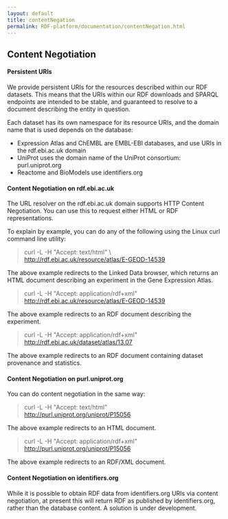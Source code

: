 ```yaml
---
layout: default
title: contentNegation
permalink: RDF-platform/documentation/contentNegation.html
---
```

## Content Negotiation
#### Persistent URIs
We provide persistent URIs for the resources described within our RDF datasets. This means that the URIs within our RDF downloads and SPARQL endpoints are intended to be stable, and guaranteed to resolve to a document describing the entity in question.

Each dataset has its own namespace for its resource URIs, and the domain name that is used depends on the database:

* Expression Atlas and ChEMBL are EMBL-EBI databases, and use URIs in the rdf.ebi.ac.uk domain
* UniProt uses the domain name of the UniProt consortium: purl.uniprot.org
* Reactome and BioModels use identifiers.org

#### Content Negotiation on rdf.ebi.ac.uk
The URL resolver on the rdf.ebi.ac.uk domain supports HTTP Content Negotiation. You can use this to request either HTML or RDF representations.

To explain by example, you can do any of the following using the Linux curl command line utility:
> curl -L -H "Accept: text/html" \ <br>
> http://rdf.ebi.ac.uk/resource/atlas/E-GEOD-14539

The above example redirects to the Linked Data browser, which returns an HTML document describing an experiment in the Gene Expression Atlas.
>curl -L -H "Accept: application/rdf+xml" \
>http://rdf.ebi.ac.uk/resource/atlas/E-GEOD-14539

The above example redirects to an RDF document describing the experiment.

>curl -L -H "Accept: application/rdf+xml" \
>http://rdf.ebi.ac.uk/dataset/atlas/13.07

The above example redirects to an RDF document containing dataset provenance and statistics.

#### Content Negotiation on purl.uniprot.org
You can do content negotiation in the same way:

>curl -L -H "Accept: text/html" \
>http://purl.uniprot.org/uniprot/P15056

The above example redirects to an HTML document.

>curl -L -H "Accept: application/rdf+xml" \
>http://purl.uniprot.org/uniprot/P15056

The above example redirects to an RDF/XML document.

#### Content Negotiation on identifiers.org
While it is possible to obtain RDF data from identifiers.org URIs via content negotiation, at present this will return RDF as published by identifiers.org, rather than the database content. A solution is under development.

